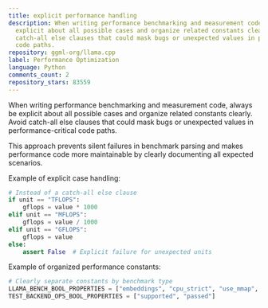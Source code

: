 ```yaml
---
title: explicit performance handling
description: When writing performance benchmarking and measurement code, always be
  explicit about all possible cases and organize related constants clearly. Avoid
  catch-all else clauses that could mask bugs or unexpected values in performance-critical
  code paths.
repository: ggml-org/llama.cpp
label: Performance Optimization
language: Python
comments_count: 2
repository_stars: 83559
---
```


When writing performance benchmarking and measurement code, always be explicit about all possible cases and organize related constants clearly. Avoid catch-all else clauses that could mask bugs or unexpected values in performance-critical code paths.

This approach prevents silent failures in benchmark parsing and makes performance code more maintainable by clearly documenting all expected scenarios.

Example of explicit case handling:
```python
# Instead of a catch-all else clause
if unit == "TFLOPS":
    gflops = value * 1000
elif unit == "MFLOPS":
    gflops = value / 1000
elif unit == "GFLOPS":
    gflops = value
else:
    assert False  # Explicit failure for unexpected units
```

Example of organized performance constants:
```python
# Clearly separate constants by benchmark type
LLAMA_BENCH_BOOL_PROPERTIES = ["embeddings", "cpu_strict", "use_mmap", "no_kv_offload", "flash_attn"]
TEST_BACKEND_OPS_BOOL_PROPERTIES = ["supported", "passed"]
```